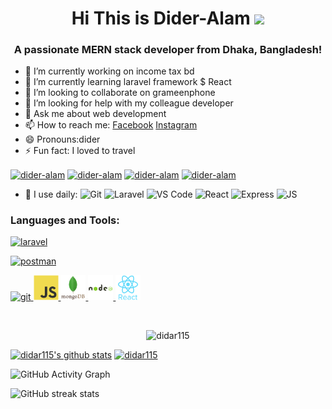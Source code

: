 
<h1 align="center">Hi This is Dider-Alam <img src="https://media.giphy.com/media/hvRJCLFzcasrR4ia7z/giphy.gif" width="40px">
</h1>
<h3 align="center">A passionate MERN stack developer from Dhaka, Bangladesh!</h3>

- 🔭 I’m currently working on income tax bd
- 🌱 I’m currently learning laravel framework $ React
- 👯 I’m looking to collaborate on grameenphone
- 🤔 I’m looking for help with my colleague developer
- 💬 Ask me about web development
- 📫 How to reach me: <a href="facebook.com/didaralam115" target="_blank">Facebook</a> <a href="https://www.instagram.com/didar.alam07/">Instagram</a>
- 😄 Pronouns:dider
- ⚡ Fun fact: I loved to travel

<a href="https://www.linkedin.com/in/dider-alam-180688176/" target="blank"><img align="center" src="https://www.vectorlogo.zone/logos/linkedin/linkedin-icon.svg" alt="dider-alam" height="30" width="40" /></a>
<a href="https://www.facebook.com/didaralam115/" target="blank"><img align="center" src="https://cdn.jsdelivr.net/npm/simple-icons@3.0.1/icons/facebook.svg" alt="dider-alam" height="30" width="40" /></a>
<a href="https://www.hackerrank.com/dider_alam115" target="blank"><img align="center" src="https://cdn.jsdelivr.net/npm/simple-icons@3.0.1/icons/hackerrank.svg" alt="dider-alam" height="30" width="40" /></a>
<a href="https://codeforces.com/profile/dider115" target="blank"><img align="center" src="https://cdn.jsdelivr.net/npm/simple-icons@3.0.1/icons/codeforces.svg" alt="dider-alam" height="30" width="40" /></a>


- 🚀 I use daily:
![Git](https://img.shields.io/badge/-Git-black?style=plastic&logo=git)
![Laravel](https://img.shields.io/badge/-laravel-8fcfd1?style=plastic&logo=laravel)
![VS Code](https://img.shields.io/badge/-VS%20Code-007ACC?style=plastic&logo=visual-studio-code)
![React](https://img.shields.io/badge/-React%20-007ACC?style=plastic&logo=react)
![Express](https://img.shields.io/badge/-express%20-007ACC?style=plastic&logo=express)
![JS](https://img.shields.io/badge/-JS%20-007ACC?style=plastic&logo=javascript)

<h3 align="left">Languages and Tools:</h3>
<p align="left"> <a href="https://firebase.google.com/" target="_blank"> <img src="https://www.vectorlogo.zone/logos/laravel/laravel-icon.svg" alt="laravel" width="40" height="40"/> </a>
  
  <p align="left"> <a href="https://firebase.google.com/" target="_blank"> <img src="https://www.vectorlogo.zone/logos/getpostman/getpostman-icon.svg" alt="postman" width="40" height="40"/> </a>
  
 <a href="https://git-scm.com/" target="_blank"> <img src="https://www.vectorlogo.zone/logos/git-scm/git-scm-icon.svg" alt="git" width="40" height="40"/> </a> <a href="https://developer.mozilla.org/en-US/docs/Web/JavaScript" target="_blank"> <img src="https://raw.githubusercontent.com/devicons/devicon/master/icons/javascript/javascript-original.svg" alt="javascript" width="40" height="40"/> </a> <a href="https://www.mongodb.com/" target="_blank"> <img src="https://raw.githubusercontent.com/devicons/devicon/master/icons/mongodb/mongodb-original-wordmark.svg" alt="mongodb" width="40" height="40"/> </a> <a href="https://nodejs.org" target="_blank"> <img src="https://raw.githubusercontent.com/devicons/devicon/master/icons/nodejs/nodejs-original-wordmark.svg" alt="nodejs" width="40" height="40"/> </a> <a href="https://reactjs.org/" target="_blank"> <img src="https://raw.githubusercontent.com/devicons/devicon/master/icons/react/react-original-wordmark.svg" alt="react" width="40" height="40"/> </a> </p> <br>

<p align="center"> <img src="https://komarev.com/ghpvc/?username=didar115" alt="didar115" /> </p>

[![didar115's github stats](https://github-readme-stats.vercel.app/api?username=didar115&theme=dark&show_icons=true)](https://github.com/didar115)
<a href="">
  <img align="end" src="https://github-readme-stats.vercel.app/api/top-langs/?username=didar115&layout=compact&theme=radical" alt="didar115"/>
</a>



![GitHub Activity Graph](https://activity-graph.herokuapp.com/graph?username=didar115)  


![GitHub streak stats](https://github-readme-streak-stats.herokuapp.com/?user=didar115&theme=dark&show_icons=true)  



